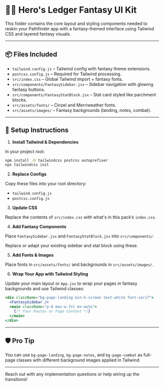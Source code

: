 # 🧙‍♂️ Hero's Ledger Fantasy UI Kit

This folder contains the core layout and styling components needed to reskin your Pathfinder app with a fantasy-themed interface using Tailwind CSS and layered fantasy visuals.

---

## 📦 Files Included

- `tailwind.config.js` – Tailwind config with fantasy theme extensions.
- `postcss.config.js` – Required for Tailwind processing.
- `src/index.css` – Global Tailwind import + fantasy fonts.
- `src/components/FantasySidebar.jsx` – Sidebar navigation with glowing fantasy buttons.
- `src/components/FantasyStatBlock.jsx` – Stat card styled like parchment blocks.
- `src/assets/fonts/` – Cinzel and Merriweather fonts.
- `src/assets/images/` – Fantasy backgrounds (landing, notes, combat).

---

## 🧰 Setup Instructions

1. **Install Tailwind & Dependencies**

In your project root:

```bash
npm install -D tailwindcss postcss autoprefixer
npx tailwindcss init
```

2. **Replace Configs**

Copy these files into your root directory:

- `tailwind.config.js`
- `postcss.config.js`

3. **Update CSS**

Replace the contents of `src/index.css` with what's in this pack’s `index.css`.

4. **Add Fantasy Components**

Place `FantasySidebar.jsx` and `FantasyStatBlock.jsx` into `src/components/`.

Replace or adapt your existing sidebar and stat block using these.

5. **Add Fonts & Images**

Place fonts in `src/assets/fonts/` and backgrounds in `src/assets/images/`.

6. **Wrap Your App with Tailwind Styling**

Update your main layout or `App.jsx` to wrap your pages in fantasy backgrounds and use Tailwind classes:

```jsx
<div className="bg-page-landing min-h-screen text-white font-serif">
  <FantasySidebar />
  <main className="p-6 max-w-7xl mx-auto">
    {/* Your Routes or Page Content */}
  </main>
</div>
```

---

## 🛡️ Pro Tip

You can use `bg-page-landing`, `bg-page-notes`, and `bg-page-combat` as full-page classes with different background images applied in Tailwind.

---

Reach out with any implementation questions or help wiring up the transitions!